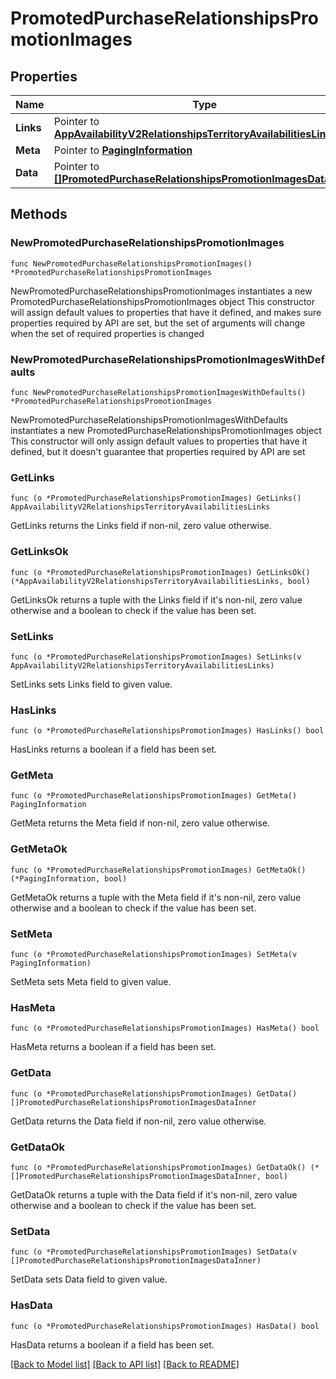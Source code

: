 # PromotedPurchaseRelationshipsPromotionImages

## Properties

Name | Type | Description | Notes
------------ | ------------- | ------------- | -------------
**Links** | Pointer to [**AppAvailabilityV2RelationshipsTerritoryAvailabilitiesLinks**](AppAvailabilityV2RelationshipsTerritoryAvailabilitiesLinks.md) |  | [optional] 
**Meta** | Pointer to [**PagingInformation**](PagingInformation.md) |  | [optional] 
**Data** | Pointer to [**[]PromotedPurchaseRelationshipsPromotionImagesDataInner**](PromotedPurchaseRelationshipsPromotionImagesDataInner.md) |  | [optional] 

## Methods

### NewPromotedPurchaseRelationshipsPromotionImages

`func NewPromotedPurchaseRelationshipsPromotionImages() *PromotedPurchaseRelationshipsPromotionImages`

NewPromotedPurchaseRelationshipsPromotionImages instantiates a new PromotedPurchaseRelationshipsPromotionImages object
This constructor will assign default values to properties that have it defined,
and makes sure properties required by API are set, but the set of arguments
will change when the set of required properties is changed

### NewPromotedPurchaseRelationshipsPromotionImagesWithDefaults

`func NewPromotedPurchaseRelationshipsPromotionImagesWithDefaults() *PromotedPurchaseRelationshipsPromotionImages`

NewPromotedPurchaseRelationshipsPromotionImagesWithDefaults instantiates a new PromotedPurchaseRelationshipsPromotionImages object
This constructor will only assign default values to properties that have it defined,
but it doesn't guarantee that properties required by API are set

### GetLinks

`func (o *PromotedPurchaseRelationshipsPromotionImages) GetLinks() AppAvailabilityV2RelationshipsTerritoryAvailabilitiesLinks`

GetLinks returns the Links field if non-nil, zero value otherwise.

### GetLinksOk

`func (o *PromotedPurchaseRelationshipsPromotionImages) GetLinksOk() (*AppAvailabilityV2RelationshipsTerritoryAvailabilitiesLinks, bool)`

GetLinksOk returns a tuple with the Links field if it's non-nil, zero value otherwise
and a boolean to check if the value has been set.

### SetLinks

`func (o *PromotedPurchaseRelationshipsPromotionImages) SetLinks(v AppAvailabilityV2RelationshipsTerritoryAvailabilitiesLinks)`

SetLinks sets Links field to given value.

### HasLinks

`func (o *PromotedPurchaseRelationshipsPromotionImages) HasLinks() bool`

HasLinks returns a boolean if a field has been set.

### GetMeta

`func (o *PromotedPurchaseRelationshipsPromotionImages) GetMeta() PagingInformation`

GetMeta returns the Meta field if non-nil, zero value otherwise.

### GetMetaOk

`func (o *PromotedPurchaseRelationshipsPromotionImages) GetMetaOk() (*PagingInformation, bool)`

GetMetaOk returns a tuple with the Meta field if it's non-nil, zero value otherwise
and a boolean to check if the value has been set.

### SetMeta

`func (o *PromotedPurchaseRelationshipsPromotionImages) SetMeta(v PagingInformation)`

SetMeta sets Meta field to given value.

### HasMeta

`func (o *PromotedPurchaseRelationshipsPromotionImages) HasMeta() bool`

HasMeta returns a boolean if a field has been set.

### GetData

`func (o *PromotedPurchaseRelationshipsPromotionImages) GetData() []PromotedPurchaseRelationshipsPromotionImagesDataInner`

GetData returns the Data field if non-nil, zero value otherwise.

### GetDataOk

`func (o *PromotedPurchaseRelationshipsPromotionImages) GetDataOk() (*[]PromotedPurchaseRelationshipsPromotionImagesDataInner, bool)`

GetDataOk returns a tuple with the Data field if it's non-nil, zero value otherwise
and a boolean to check if the value has been set.

### SetData

`func (o *PromotedPurchaseRelationshipsPromotionImages) SetData(v []PromotedPurchaseRelationshipsPromotionImagesDataInner)`

SetData sets Data field to given value.

### HasData

`func (o *PromotedPurchaseRelationshipsPromotionImages) HasData() bool`

HasData returns a boolean if a field has been set.


[[Back to Model list]](../README.md#documentation-for-models) [[Back to API list]](../README.md#documentation-for-api-endpoints) [[Back to README]](../README.md)


